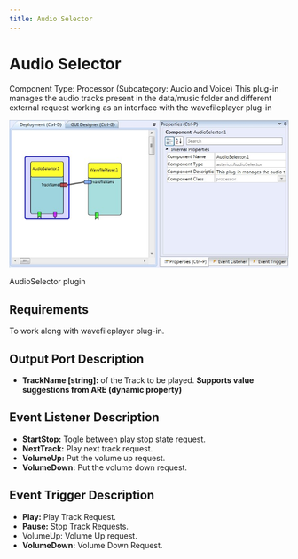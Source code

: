 ```yaml
---
title: Audio Selector
---
```


# Audio Selector

Component Type: Processor (Subcategory: Audio and Voice) This plug-in manages the audio tracks present in the data/music folder and different external request working as an interface with the wavefileplayer plug-in

![Screenshot: AudioSelector plugin](img/audioselector.jpg "Screenshot: AudioSelector plugin")

AudioSelector plugin

## Requirements

To work along with wavefileplayer plug-in.

## Output Port Description

*   **TrackName \[string\]:** of the Track to be played. **Supports value suggestions from ARE (dynamic property)**

## Event Listener Description

*   **StartStop:** Togle between play stop state request.
*   **NextTrack:** Play next track request.
*   **VolumeUp:** Put the volume up request.
*   **VolumeDown:** Put the volume down request.

## Event Trigger Description

*   **Play:** Play Track Request.
*   **Pause:** Stop Track Requests.
*   VolumeUp: Volume Up request.
*   **VolumeDown:** Volume Down Request.